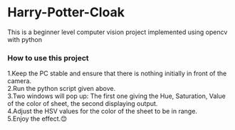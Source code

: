 # Harry-Potter-Cloak
This is a beginner level computer vision project implemented using opencv with python </br>
<h3>How to use this project</h3>
1.Keep the PC stable and ensure that there is nothing initially in front of the camera.</br>
2.Run the python script given above.</br>
3.Two windows will pop up: The first one giving the Hue, Saturation, Value of the color of sheet, the second displaying output.</br>
4.Adjust the HSV values for the color of the sheet to be in range.</br>
5.Enjoy the effect.😊
